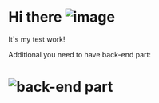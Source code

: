 # Hi there ![image](https://user-images.githubusercontent.com/68026546/151691169-9e598651-5169-423e-ac5c-029267c7e584.png)

It`s my test work! 

Additional you need to have back-end part: 

# ![back-end part](https://github.com/scandiweb/junior-react-endpoint)